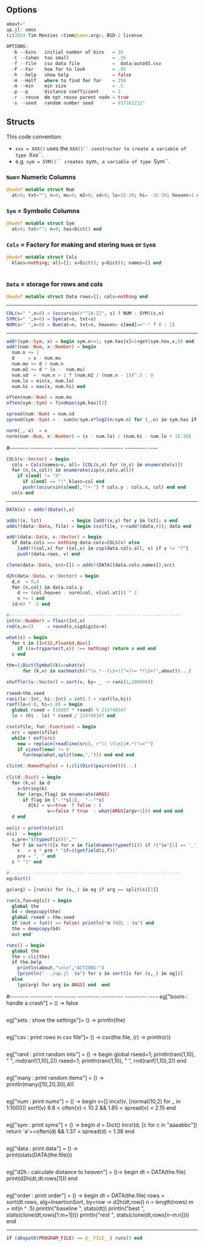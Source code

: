 ## Options

```julia
about="
up.jl: smos
(c)2024 Tim Menzies <timm@ieee.org>, BSD-2 license
     
OPTIONS:
  -b --bins   initial number of bins   = 16
  -C --Cohen  too small                = .35
  -f --file   csv data file            =  data/auto93.csv
  -F --Far    how far to look          = .95
  -h --help   show help                = false
  -H --Half   where to find for far    = 256
  -m --min    min size                 = .5
  -p --p      distance coefficient     = 2
  -r --reuse  do npt reuse parent node = true
  -s --seed   random number seed       = 937162211"

```

## Structs
This  code convention:  

- `xxx = XXX()` uses the `XXX()`` constructor to create a variable of type `Xxx``.
- e.g.  `sym = SYM()`` creates `sym`, a variable of type `Sym``.

### `Num`= Numeric Columns

```julia
@kwdef mutable struct Num
  at=0; txt=""; n=0; mu=0; m2=0; sd=0; lo=1E-30; hi= -1E-30; heaven=1 end

```

### `Sym` = Symbolic Columns

```julia
@kwdef mutable struct Sym
  at=0; txt=""; n=0; has=Dict() end

```

### `Cols` = Factory for making and storing `Num`s or `Sym`s

```julia
@kwdef mutable struct Cols 
  klass=nothing; all=[]; x=Dict(); y=Dict(); names=[] end  
 
```

### `Data` = storage for rows and cols

```julia
@kwdef mutable struct Data rows=[]; cols=nothing end
```

-------- --------- --------- --------- --------- --------- ----

```julia
COL(s=" ",n=0) = (occursin(r"^[A-Z]", s) ? NUM : SYM)(s,n) 
SYM(s=" ",n=0) = Sym(at=n, txt=s) 
NUM(s=" ",n=0) = Num(at=n, txt=s, heaven= s[end]=="-" ? 0 : 1)
```

-------- --------- --------- --------- --------- --------- ----

```julia
add!(sym::Sym, x) = begin sym.n+=1; sym.has[x]=1+get(sym.has,x,0) end 
add!(num::Num, x::Number) = begin 
  num.n += 1
  d     = x - num.mu
  num.mu += d / num.n
  num.m2 += d * (x -  num.mu)
  num.sd  =  num.n > 1 ? (num.m2 / (num.n - 1))^.5 : 0
  num.lo = min(x, num.lo)
  num.hi = max(x, num.hi) end

often(num::Num) = num.mu
often(sym::Sym) = findmax(sym.has)[2]

spread(num::Num) = num.sd
spread(sym::Sym) = - sum(n/sym.n*log2(n/sym.n) for (_,n) in sym.has if n>0) 

norm(_, x)  = x 
norm(num::Num, x::Number) = (x - num.lo) / (num.hi - num.lo + 1E-30)
```

#-------- --------- --------- --------- --------- --------- ----

```julia
COLS(v::Vector) = begin
  cols = Cols(names=v, all= [COL(s,n) for (n,s) in enumerate(v)])
  for (n,(s,col)) in enumerate(zip(v,cols.all))
    if s[end] != "X" 
      if s[end] == "!" klass=col end
      push!(occursin(s[end],"!+-") ? cols.y : cols.x, col) end end  
  cols end
```

-------- --------- --------- --------- --------- --------- ----

```julia
DATA(x) = adds!(Data(),x)

adds!(x, lst)           = begin [add!(x,y) for y in lst]; x end
adds!(data::Data, file) = begin csv(file, r->add!(data,r)); data end

add!(data::Data, v::Vector) = begin
  if data.cols === nothing data.cols=COLS(v) else  
    [add!!(col,x) for (col,x) in zip(data.cols.all, v) if x != "?"]
    push!(data.rows, v) end 

clone(data::Data, src=[]) = adds!(DATA([data.cols.names]),src) 

d2h(data::Data, v::Vector) = begin
  d,n  = 0,0
  for (n,col) in data.cols.y 
    d += (col.heaven - norm(col, v[col.at])) ^ 2 
    n += 1 end 
  (d/n) ^ .5 end

#-------- --------- --------- --------- --------- --------- ----
int(n::Number) = floor(Int,n)
rnd(x,n=3)     = round(x,sigdigits=n)

what(s) = begin
  for t in [Int32,Float64,Bool] 
    if ((x=tryparse(t,s)) !== nothing) return x end end 
  s end

the=(;Dict(Symbol(k)=>what(v) 
      for (k,v) in eachmatch(r"\n.*--(\S+)[^=]+= *(\S+)",about))...)  

shuffle!(v::Vector) = sort(v, by= _ -> rani(1,100000))
              
rseed=the.seed
rani(lo::Int, hi::Int) = int(.5 + ranf(lo,hi)) 
ranf(lo=0.0, hi=1.0) = begin
  global rseed = (16807 * rseed) % 214748347 
  lo + (hi - lo) * rseed / 214748347 end

csv(sfile, fun::Function) = begin 
  src = open(sfile)
  while ! eof(src)
    new = replace(readline(src), r"([ \t\n]|#.*)"=>"")
    if sizeof(new) != 0
      fun(map(what,split(new,","))) end end end

cli(nt::NamedTuple) = (;cli(Dict(pairs(nt)))...) 
  
cli(d::Dict) = begin
  for (k,v) in d 
    s=String(k) 
    for (argv,flag) in enumerate(ARGS)  
      if flag in ["-"*s[1],  "--"*s] 
        d[k] = v==true  ? false : (
               v==false ? true  : what(ARGS[argv+1])) end end end 
  d end
 
oo(i) = println(o(i)) 
o(i)  = begin
  s,pre="$(typeof(i)){",""
  for f in sort!([x for x in fieldnames(typeof(i)) if !("$x"[1] == '_')])
    s   = s * pre * "$f=$(getfield(i,f))"
    pre = ", " end
  s * "}" end 

#-------- --------- --------- --------- --------- --------- ----
eg=Dict()

go(arg) = [run(s) for (s,_) in eg if arg == split(s)[1]]  

run(s,fun=eg[s]) = begin
  global the 
  b4 = deepcopy(the) 
  global rseed = the.seed
  if (out = fun() == false) println("❌ FAIL : $s") end
  the = deepcopy(b4)
  out end

runs() = begin
  global the
  the = cli(the)
  if the.help 
    println(about,"\n\n","ACTIONS:") 
    [println("  ./up.jl  $s") for s in sort([s for (s,_) in eg])]
  else        
    [go(arg) for arg in ARGS] end  end
```

#-------- --------- --------- --------- --------- --------- ----
eg["boom   : handle a crash"] = () -> false

```julia

```

eg["sets   : show the settings"]=  () -> println(the)

```julia

```

eg["csv    : print rows in csv file"]= () -> 
  csv(the.file, (r) -> println(r))

```julia

```

eg["rand   : print random ints"] =  () ->  begin
  global rseed=1; println(rani(1,10), " ", rnd(ranf(1,10),2))
         rseed=1; println(rani(1,10), " ", rnd(ranf(1,10),2)) end

```julia

```

eg["many   : print random items"] =  () ->  
  println(many([10,20,30],4))

```julia

```

eg["num    : print nums"] = () -> begin
  v=[]
  incs!(v, [normal(10,2) for _ in 1:1000])
  sort!(v)
  9.8 < often(v) < 10.2 && 1.85 < spread(v) < 2.15 end

```julia

```

eg["sym    : print syms"] = () -> begin
  d = Dict() 
  incs!(d, [c for c in "aaaabbc"])
  return 'a'==often(d) && 1.37 < spread(d) < 1.38  end

```julia

```

eg["data   : print data"] =  () ->  
  print(stats(DATA(the.file)))

```julia

```

eg["d2h    : calculate distance to heaven"] = ()-> begin
  dt = DATA(the.file) 
  print(d2h(dt,dt.rows[1])) end

```julia

```

eg["order  : print order"] = () -> begin
   dt    = DATA(the.file) 
   rows = sort(dt.rows, alg=InsertionSort, by=row -> d2h(dt,row))
   n    = length(rows)
   m    = int(n ^ .5)
   println("baseline ", stats(dt))
   println("best     ", stats(clone(dt,rows[1:m+1])))
   println("rest     ", stats(clone(dt,rows[n-m:n]))) end
-------- --------- --------- --------- --------- --------- ----

```julia
if (abspath(PROGRAM_FILE) == @__FILE__) runs() end
```
